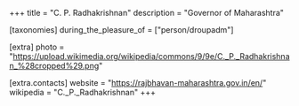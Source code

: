 +++
title = "C. P. Radhakrishnan"
description = "Governor of Maharashtra"

[taxonomies]
during_the_pleasure_of = ["person/droupadm"]

[extra]
photo = "https://upload.wikimedia.org/wikipedia/commons/9/9e/C._P._Radhakrishnan_%28cropped%29.png"

[extra.contacts]
website = "https://rajbhavan-maharashtra.gov.in/en/"
wikipedia = "C._P._Radhakrishnan"
+++